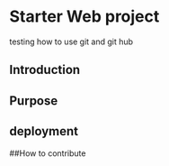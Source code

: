# Starter Web project

testing how to use git and git hub

## Introduction

## Purpose

## deployment

##How to contribute